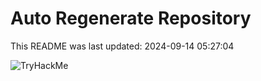 # Auto Regenerate Repository

This README was last updated: 2024-09-14 05:27:04

 ![TryHackMe](https://tryhackme.com/badge/533634)